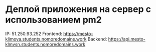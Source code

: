 # Деплой приложения на сервер с использованием pm2

IP: 51.250.93.252
Frontend: https://mesto-klimova.students.nomoredomains.work
Backend: https://api.mesto-klmvsn.students.nomoredomains.work
